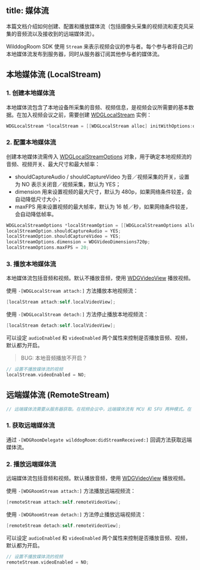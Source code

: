 title: 媒体流
---

本篇文档介绍如何创建、配置和播放媒体流（包括摄像头采集的视频流和麦克风采集的音频流以及接收到的远端媒体流）。

WilddogRoom SDK 使用 `Stream` 来表示视频会议的参与者。每个参与者将自己的本地媒体流发布到服务器，同时从服务器订阅其他参与者的媒体流。

## 本地媒体流 (LocalStream)

### 1. 创建本地媒体流

本地媒体流包含了本地设备所采集的音频、视频信息，是视频会议所需要的基本数据。在加入视频会议之前，需要创建 [WDGLocalStream](placeholder) 实例：

```objectivec
WDGLocalStream *localStream = [[WDGLocalStream alloc] initWithOptions:options];
```

### 2. 配置本地媒体流

创建本地媒体流需传入 [WDGLocalStreamOptions](placeholder) 对象，用于确定本地视频流的音频、视频开关、最大尺寸和最大帧率：
* shouldCaptureAudio / shouldCaptureVideo 为音／视频采集的开关，设置为 NO 表示关闭音／视频采集，默认为 YES；
* dimension 用来设置视频的最大尺寸，默认为 480p，如果网络条件较差，会自动降低尺寸大小；
* maxFPS 用来设置视频的最大帧率，默认为 16 帧／秒，如果网络条件较差，会自动降低帧率。

```objectivec
WDGLocalStreamOptions *localStreamOption = [[WDGLocalStreamOptions alloc] init];
localStreamOption.shouldCaptureAudio = YES;
localStreamOption.shouldCaptureVideo = YES;
localStreamOptions.dimension = WDGVideoDimensions720p;
localStreamOptions.maxFPS = 20;
```

### 3. 播放本地媒体流

本地媒体流包括音频和视频。默认不播放音频，使用 [WDGVideoView](placeholder) 播放视频。

使用 `-[WDGLocalStream attach:]` 方法播放本地视频流：

```objectivec
[localStream attach:self.localVideoView];
```

使用 `-[WDGLocalStream detach:]` 方法停止播放本地视频流：

```objectivec
[localStream detach:self.localVideoView];
```

可以设定 `audioEnabled` 和 `videoEnabled` 两个属性来控制是否播放音频、视频，默认都为开启。

> BUG: 本地音频播放不开启？

```objectivec
// 设置不播放媒体流的视频
localStream.videoEnabled = NO;
```

## 远端媒体流 (RemoteStream)

```objectivec
// 远端媒体流需要从服务器获取。在视频会议中，远端媒体流有 MCU 和 SFU 两种模式。在 MCU 模式下，服务器会将收到的所有远端媒体流进行混流处理，并作为一个媒体流发给客户端。在 SFU 模式下，服务器将远端媒体流转发给客户端，客户端可能收到多个独立的媒体流。
```

### 1. 获取远端媒体流

通过 `-[WDGRoomDelegate wilddogRoom:didStreamReceived:]` 回调方法获取远端媒体流。

### 2. 播放远端媒体流

远端媒体流包括音频和视频。默认播放音频，使用 [WDGVideoView](placeholder) 播放视频。

使用 `-[WDGRoomStream attach:]` 方法播放远端视频流：

```objectivec
[remoteStream attach:self.remoteVideoView];
```

使用 `-[WDGRoomStream detach:]` 方法停止播放远端视频流：

```objectivec
[remoteStream detach:self.remoteVideoView];
```

可以设定 `audioEnabled` 和 `videoEnabled` 两个属性来控制是否播放音频、视频，默认都为开启。

```objectivec
// 设置不播放媒体流的视频
remoteStream.videoEnabled = NO;
```
